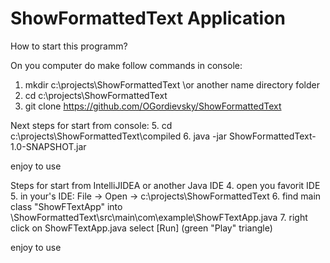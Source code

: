 # ShowFormattedText Application
How to start this programm?

On you computer do make follow commands in console:
1. mkdir c:\projects\ShowFormattedText \\or another name directory folder
2. cd c:\projects\ShowFormattedText
3. git clone https://github.com/OGordievsky/ShowFormattedText
   
Next steps for start from console:
5. cd c:\projects\ShowFormattedText\compiled
6. java -jar ShowFormattedText-1.0-SNAPSHOT.jar
   
enjoy to use

Steps for start from IntelliJIDEA or another Java IDE
4. open you favorit IDE
5. in your's IDE: File -> Open -> c:\projects\ShowFormattedText
6. find main class "ShowFTextApp" into \ShowFormattedText\src\main\com\example\ShowFTextApp.java
7. right click on ShowFTextApp.java select [Run] (green "Play" triangle)

enjoy to use